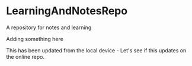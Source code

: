 # LearningAndNotesRepo
A repository for notes and learning

Adding something here

This has been updated from the local device - Let's see if this updates on the online repo. 

